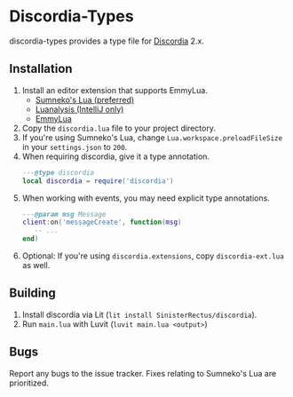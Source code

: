 # Discordia-Types

discordia-types provides a type file for [Discordia](https://github.com/SinisterRectus/discordia) 2.x.

## Installation

1. Install an editor extension that supports EmmyLua.
   * [Sumneko's Lua (preferred)](https://github.com/sumneko/lua-language-server)
   * [Luanalysis (IntelliJ only)](https://github.com/Benjamin-Dobell/IntelliJ-Luanalysis)
   * [EmmyLua](https://github.com/EmmyLua/EmmyLua-LanguageServer)
2. Copy the `discordia.lua` file to your project directory.
3. If you're using Sumneko's Lua, change `Lua.workspace.preloadFileSize` in your `settings.json` to `200`.
4. When requiring discordia, give it a type annotation.
   ```lua
   ---@type discordia
   local discordia = require('discordia')
   ```
5. When working with events, you may need explicit type annotations.
   ```lua
   ---@param msg Message
   client:on('messageCreate', function(msg)
      -- ...
   end)
   ```
6. Optional: If you're using `discordia.extensions`, copy `discordia-ext.lua` as well.

## Building

1. Install discordia via Lit (`lit install SinisterRectus/discordia`).
2. Run `main.lua` with Luvit (`luvit main.lua <output>`)

## Bugs

Report any bugs to the issue tracker. Fixes relating to Sumneko's Lua are prioritized.
